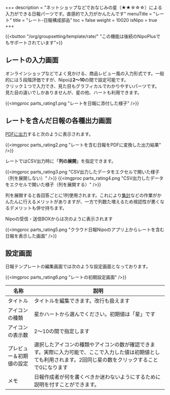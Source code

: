 +++
description = "ネットショップなどでおなじみの星（★★☆☆☆）による入力ができる日報パーツです。直感的で入力がかんたんです"
menuTitle = "レート"
title = "レート-日報構成部品"
toc = false
weight = 10020
isNipo = true
+++

{{<button "/org/groupsetting/template/rate/" "この機能は後続のNipoPlusでもサポートされています">}}

## レートの入力画面

オンラインショップなどでよく見かける、商品レビュー風の入力形式です。一般的には５段階評価ですが、Nipoは**2〜10**の間で設定可能です。  
クリック１つで入力でき、見た目もグラフィカルでわかりやすいパーツです。  
見た目の違いでしかありませんが、星の他、ハートも利用できます。

{{<imgproc parts_rating1.png "レートを日報に添付した様子" />}}

## レートを含んだ日報の各種出力画面

[PDFに出力](/old/manual/pdf/)すると次のように表示されます。

{{<imgproc parts_rating2.png "レートを含む日報をPDFに変換した出力結果" />}}

レートではCSV出力時に「**列の展開**」を指定できます。

{{<imgproc parts_rating3.png "CSV出力したデータをエクセルで開いた様子（列を展開しない）" />}}
{{<imgproc parts_rating4.png "CSV出力したデータをエクセルで開いた様子（列を展開する）" />}}

列を展開すると各回答ごとに1列使用されます。これにより[集計](/old/manual/analytics/)などの作業がかんたんに行えるメリットがありますが、一方で列数た増えるため視認性が悪くなるデメリットも併せ持ちます。  

Nipoの受信・送信BOXからは次のように表示されます

{{<imgproc parts_rating5.png "クラウド日報Nipoのアプリ上からレートを含む日報を表示した画面" />}}

## 設定画面

日報テンプレートの編集画面では次のような設定画面となっております。

{{<imgproc parts_rating6.png "レートの初期設定画面" />}}

|名称|説明|
|---|---|
|タイトル|タイトルを編集できます。改行も扱えます|
|アイコンの種類|星かハートから選んでください。初期値は「星」です|
|アイコンの表示数|2〜10の間で指定します|
|プレビュー＆初期値の設定|選択したアイコンの種類やアイコンの数が確認できます。実際に入力可能で、ここで入力した値は初期値としても利用されます。2回同じ星の数をクリックすることで0になります|
|メモ|日報作成者が何を書くべきか迷わないようにするために説明を付すことができます。|
